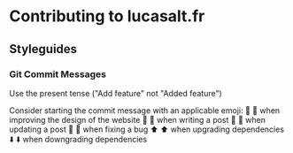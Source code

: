 # Contributing to lucasalt.fr

## Styleguides

### Git Commit Messages

Use the present tense ("Add feature" not "Added feature")

Consider starting the commit message with an applicable emoji:
🎨 :art: when improving the design of the website
📝 :memo: when writing a post
📑 :bookmark_tabs: when updating a post
🐛 :bug: when fixing a bug
⬆️ :arrow_up: when upgrading dependencies
⬇️ :arrow_down: when downgrading dependencies
